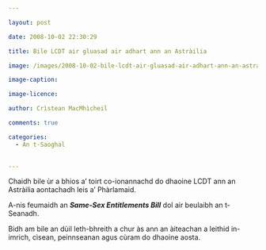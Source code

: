 ```yaml
---

layout: post

date: 2008-10-02 22:30:29

title: Bile LCDT air gluasad air adhart ann an Astràilia

image: /images/2008-10-02-bile-lcdt-air-gluasad-air-adhart-ann-an-astrailia.webp

image-caption:

image-licence:

author: Crìstean MacMhìcheil

comments: true

categories:
  - An t-Saoghal
  

---
```


Chaidh bile ùr a bhios a&#8217; toirt co-ionannachd do dhaoine LCDT ann an Astràilia aontachadh leis a&#8217; Phàrlamaid.

<!--more-->

A-nis feumaidh an _**Same-Sex Entitlements Bill**_ dol air beulaibh an t-Seanadh.

Bidh am bile an dùil leth-bhreith a chur às ann an àiteachan a leithid in-imrich, cìsean, peinnseanan agus cùram do dhaoine aosta.
